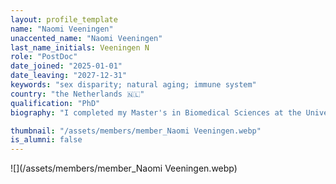```yaml
---
layout: profile_template
name: "Naomi Veeningen"
unaccented_name: "Naomi Veeningen"
last_name_initials: Veeningen N
role: "PostDoc"
date_joined: "2025-01-01"
date_leaving: "2027-12-31"
keywords: "sex disparity; natural aging; immune system"
country: "the Netherlands 🇳🇱"
qualification: "PhD"
biography: "I completed my Master's in Biomedical Sciences at the University of Groningen, where I had the opportunity to intern in the labs of prof. dr. Inge S. Zuhorn at the UMCG (NL) and prof. dr. Lisbeth S. Laursen at the University of Aarhus (DK). In December 2020, I began my PhD at the University of Hasselt (BE) in the Department of Immunology, under the supervision of prof. dr. Niels Hellings and prof. dr. Helena Slaets. My research during this time focused on two key areas: 1) examining the effects of spinal cord injury in young and aged subjects (both mice and humans), and 2) investigating whether spinal cord injury can induce premature immune aging. In both projects, I specifically explored the role of senescent cells around the lesion site and its effects on the immune system of mice and humans. In January 2025, I joined the lab of prof. dr. Marco Demaria as a postdoctoral researcher. My current work explores the sex-specific differences in senescent cells and their interactions with the aging immune system."

thumbnail: "/assets/members/member_Naomi Veeningen.webp"
is_alumni: false
---
```


 ![](/assets/members/member_Naomi Veeningen.webp)

 